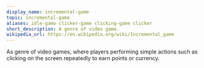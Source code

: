 ```yaml
---
display_name: incremental-game
topic: incremental-game
aliases: idle-game clicker-game clicking-game clicker
short_description: A genre of video game.
wikipedia_url: https://en.wikipedia.org/wiki/Incremental_game
---
```

As genre of video games, where players performing simple actions such as clicking on the screen repeatedly to earn points or currency.